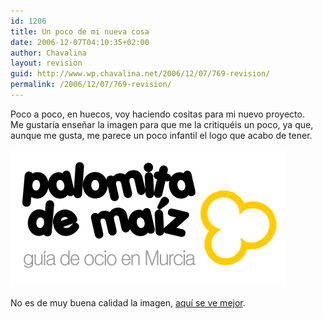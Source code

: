 ```yaml
---
id: 1206
title: Un poco de mi nueva cosa
date: 2006-12-07T04:10:35+02:00
author: Chavalina
layout: revision
guid: http://www.wp.chavalina.net/2006/12/07/769-revision/
permalink: /2006/12/07/769-revision/
---
```

Poco a poco, en huecos, voy haciendo cositas para mi nuevo proyecto.  
Me gustar&iacute;a ense&ntilde;ar la imagen para que me la critiquéis un poco, ya que, aunque me gusta, me parece un poco infantil el logo que acabo de tener.

<p class="imgcentro">
  <img src="/imagenes/fotos/palomita.gif" alt="Palomita de Ma&iacute;z" />
</p>

No es de muy buena calidad la imagen, <a href="http://www.palomitademaiz.es/" target="_blank">aqu&iacute; se ve mejor</a>.